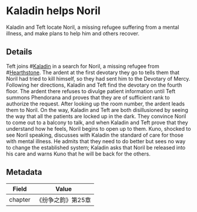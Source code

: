 # Kaladin helps Noril
Kaladin and Teft locate Noril, a missing refugee suffering from a mental illness, and make plans to help him and others recover.

## Details
Teft joins #[Kaladin](characters/kaladin) in a search for Noril, a missing refugee from #[Hearthstone](locations/hearthstone). The ardent at the first devotary they go to tells them that Noril had tried to kill himself, so they had sent him to the Devotary of Mercy. Following her directions, Kaladin and Teft find the devotary on the fourth floor. The ardent there refuses to divulge patient information until Teft summons Phendorana and proves that they are of sufficient rank to authorize the request. After looking up the room number, the ardent leads them to Noril. On the way, Kaladin and Teft are both disillusioned by seeing the way that all the patients are locked up in the dark. They convince Noril to come out to a balcony to talk, and when Kaladin and Teft prove that they understand how he feels, Noril begins to open up to them. Kuno, shocked to see Noril speaking, discusses with Kaladin the standard of care for those with mental illness. He admits that they need to do better but sees no way to change the established system; Kaladin asks that Noril be released into his care and warns Kuno that he will be back for the others. 

## Metadata
| Field | Value |
| ----- | ----- |
| chapter | 《纷争之韵》第25章 |
